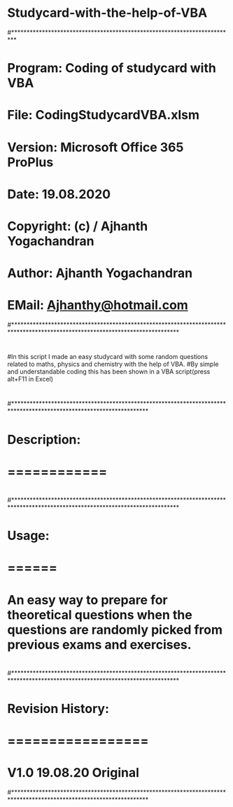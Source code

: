 # Studycard-with-the-help-of-VBA


#*************************************************************************
#
#   Program:    Coding of studycard with VBA
#   File:       CodingStudycardVBA.xlsm
#   
#   Version:    Microsoft Office 365 ProPlus
#   Date:       19.08.2020
#   
#   
#   Copyright:  (c) / Ajhanth Yogachandran
#   Author:     Ajhanth Yogachandran
#   EMail:      Ajhanthy@hotmail.com

#******************************************************************************************************************************

#
#In this script I made an easy studycard with some random questions related to maths, physics and chemistry with the help of VBA. 
#By simple and understandable coding this has been shown in a VBA script(press alt+F11 in Excel)
#
#
#********************************************************************************************************************
#
#   Description:
#   ============
#
#******************************************************************************************************************************
#
#   Usage:
#   ======
#   An easy way to prepare for theoretical questions when the questions are randomly picked from previous exams and exercises.
#   
#******************************************************************************************************************************
#
#   Revision History:
#   =================
#   V1.0   19.08.20  Original
#********************************************************************************************************************
